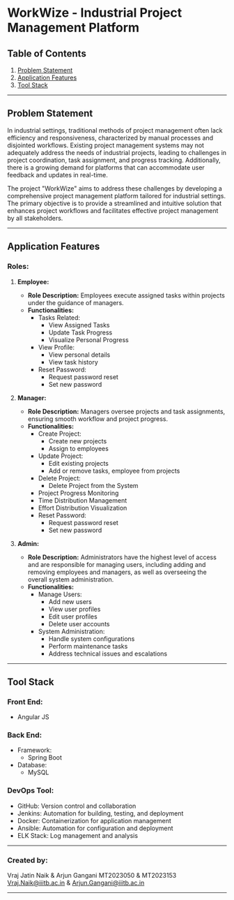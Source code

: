 # WorkWize - Industrial Project Management Platform

## Table of Contents

1. [Problem Statement](#problem-statement)
2. [Application Features](#application-features)
3. [Tool Stack](#tool-stack)

---

## Problem Statement

In industrial settings, traditional methods of project management often lack efficiency and responsiveness, characterized by manual processes and disjointed workflows. Existing project management systems may not adequately address the needs of industrial projects, leading to challenges in project coordination, task assignment, and progress tracking. Additionally, there is a growing demand for platforms that can accommodate user feedback and updates in real-time.

The project "WorkWize" aims to address these challenges by developing a comprehensive project management platform tailored for industrial settings. The primary objective is to provide a streamlined and intuitive solution that enhances project workflows and facilitates effective project management by all stakeholders.

---

## Application Features

### Roles:

1. **Employee:**
   - **Role Description:** Employees execute assigned tasks within projects under the guidance of managers.
   - **Functionalities:**
     - Tasks Related:
       - View Assigned Tasks
       - Update Task Progress
       - Visualize Personal Progress
     - View Profile:
       - View personal details
       - View task history
     - Reset Password:
       - Request password reset
       - Set new password

2. **Manager:**
   - **Role Description:** Managers oversee projects and task assignments, ensuring smooth workflow and project progress.
   - **Functionalities:**
     - Create Project:
       - Create new projects
       - Assign to employees
     - Update Project:
       - Edit existing projects
       - Add or remove tasks, employee from projects
     - Delete Project:
       - Delete Project from the System
     - Project Progress Monitoring
     - Time Distribution Management
     - Effort Distribution Visualization
     - Reset Password:
       - Request password reset
       - Set new password

3. **Admin:**
   - **Role Description:** Administrators have the highest level of access and are responsible for managing users, including adding and removing employees and managers, as well as overseeing the overall system administration.
   - **Functionalities:**
     - Manage Users:
       - Add new users
       - View user profiles
       - Edit user profiles
       - Delete user accounts
     - System Administration:
       - Handle system configurations
       - Perform maintenance tasks
       - Address technical issues and escalations

---

## Tool Stack

### Front End:
- Angular JS

### Back End:
- Framework:
  - Spring Boot
- Database:
  - MySQL

### DevOps Tool:
- GitHub: Version control and collaboration
- Jenkins: Automation for building, testing, and deployment
- Docker: Containerization for application management
- Ansible: Automation for configuration and deployment
- ELK Stack: Log management and analysis

---

### Created by:
Vraj Jatin Naik & Arjun Gangani
MT2023050 & MT2023153
[Vraj.Naik@iiitb.ac.in](mailto:Vraj.Naik@iiitb.ac.in) & [Arjun.Gangani@iiitb.ac.in](mailto:Arjun.Gangani@iiitb.ac.in)

---


